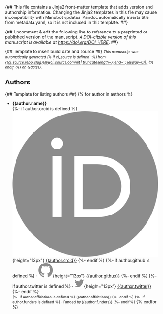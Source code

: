{##
  This file contains a Jinja2 front-matter template that adds version and authorship information.
  Changing the Jinja2 templates in this file may cause incompatibility with Manubot updates.
  Pandoc automatically inserts title from metadata.yaml, so it is not included in this template.
##}

{## Uncomment & edit the following line to reference to a preprinted or published version of the manuscript.
_A DOI-citable version of this manuscript is available at <https://doi.org/DOI_HERE>_.
##}

{## Template to insert build date and source ##}
<small><em>
This manuscript was automatically generated
{% if ci_source is defined -%}
from [{{ci_source.repo_slug}}@{{ci_source.commit | truncate(length=7, end='', leeway=0)}}](https://github.com/{{ci_source.repo_slug}}/tree/{{ci_source.commit}})
{% endif -%}
on {{date}}.
</em></small>

## Authors

{## Template for listing authors ##}
{% for author in authors %}
+ **{{author.name}}**<br>
  {%- if author.orcid is defined %}
    ![ORCID icon](images/orcid.svg){height="13px"}
    [{{author.orcid}}](https://orcid.org/{{author.orcid}})
  {%- endif %}
  {%- if author.github is defined %}
    · ![GitHub icon](images/github.svg){height="13px"}
    [{{author.github}}](https://github.com/{{author.github}})
  {%- endif %}
  {%- if author.twitter is defined %}
    · ![Twitter icon](images/twitter.svg){height="13px"}
    [{{author.twitter}}](https://twitter.com/{{author.twitter}})
  {%- endif %}<br>
  <small>
  {%- if author.affiliations is defined %}
     {{author.affiliations}}
  {%- endif %}
  {%- if author.funders is defined %}
     · Funded by {{author.funders}}
  {%- endif %}
  </small>
{% endfor %}
